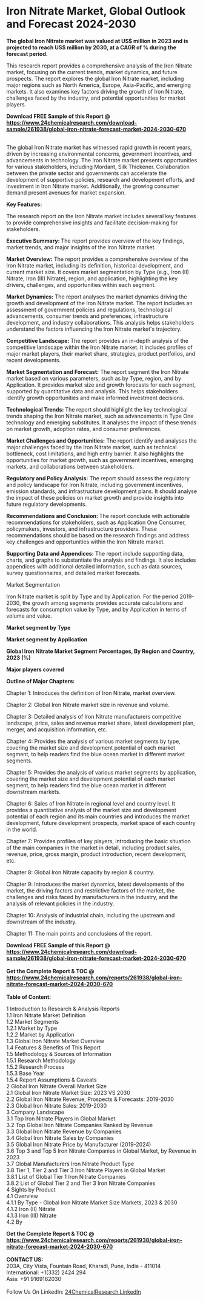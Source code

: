 <h1>Iron Nitrate Market, Global Outlook and Forecast 2024-2030</h1><p><strong>The global Iron Nitrate market was valued at US$ million in 2023 and is projected to reach US$ million by 2030, at a CAGR of % during the forecast period.</strong></p><p>
</p><p>This research report provides a comprehensive analysis of the Iron Nitrate market, focusing on the current trends, market dynamics, and future prospects. The report explores the global Iron Nitrate market, including major regions such as North America, Europe, Asia-Pacific, and emerging markets. It also examines key factors driving the growth of Iron Nitrate, challenges faced by the industry, and potential opportunities for market players.</p><div><b>Download FREE Sample of this Report @ 
            <a href="https://www.24chemicalresearch.com/download-sample/261938/global-iron-nitrate-forecast-market-2024-2030-670">
            https://www.24chemicalresearch.com/download-sample/261938/global-iron-nitrate-forecast-market-2024-2030-670</a></b></div><br><p>
The global Iron Nitrate market has witnessed rapid growth in recent years, driven by increasing environmental concerns, government incentives, and advancements in technology. The Iron Nitrate market presents opportunities for various stakeholders, including Mordant, Silk Thickener. Collaboration between the private sector and governments can accelerate the development of supportive policies, research and development efforts, and investment in Iron Nitrate market. Additionally, the growing consumer demand present avenues for market expansion.</p><p>
<strong>Key Features:</strong></p><p>
The research report on the Iron Nitrate market includes several key features to provide comprehensive insights and facilitate decision-making for stakeholders.</p><p>
<strong>Executive Summary: </strong>The report provides overview of the key findings, market trends, and major insights of the Iron Nitrate market.</p><p>
<strong>Market Overview:</strong> The report provides a comprehensive overview of the Iron Nitrate market, including its definition, historical development, and current market size. It covers market segmentation by Type (e.g., Iron (II) Nitrate, Iron (III) Nitrate), region, and application, highlighting the key drivers, challenges, and opportunities within each segment.</p><p>
<strong>Market Dynamics:</strong> The report analyses the market dynamics driving the growth and development of the Iron Nitrate market. The report includes an assessment of government policies and regulations, technological advancements, consumer trends and preferences, infrastructure development, and industry collaborations. This analysis helps stakeholders understand the factors influencing the Iron Nitrate market's trajectory.</p><p>
<strong>Competitive Landscape: </strong>The report provides an in-depth analysis of the competitive landscape within the Iron Nitrate market. It includes profiles of major market players, their market share, strategies, product portfolios, and recent developments.</p><p>
<strong>Market Segmentation and Forecast:</strong> The report segment the Iron Nitrate market based on various parameters, such as by Type, region, and by Application. It provides market size and growth forecasts for each segment, supported by quantitative data and analysis. This helps stakeholders identify growth opportunities and make informed investment decisions.</p><p>
<strong>Technological Trends: </strong>The report should highlight the key technological trends shaping the Iron Nitrate market, such as advancements in Type One technology and emerging substitutes. It analyses the impact of these trends on market growth, adoption rates, and consumer preferences.</p><p>
<strong>Market Challenges and Opportunities:</strong> The report identify and analyses the major challenges faced by the Iron Nitrate market, such as technical bottleneck, cost limitations, and high entry barrier. It also highlights the opportunities for market growth, such as government incentives, emerging markets, and collaborations between stakeholders.</p><p>
<strong>Regulatory and Policy Analysis:</strong> The report should assess the regulatory and policy landscape for Iron Nitrate, including government incentives, emission standards, and infrastructure development plans. It should analyse the impact of these policies on market growth and provide insights into future regulatory developments.</p><p>
<strong>Recommendations and Conclusion: </strong>The report conclude with actionable recommendations for stakeholders, such as Application One Consumer, policymakers, investors, and infrastructure providers. These recommendations should be based on the research findings and address key challenges and opportunities within the Iron Nitrate market.</p><p>
<strong>Supporting Data and Appendices:</strong> The report include supporting data, charts, and graphs to substantiate the analysis and findings. It also includes appendices with additional detailed information, such as data sources, survey questionnaires, and detailed market forecasts.</p><p>
Market Segmentation</p><p>
Iron Nitrate market is split by Type and by Application. For the period 2019-2030, the growth among segments provides accurate calculations and forecasts for consumption value by Type, and by Application in terms of volume and value.</p><p>
<strong>Market segment by Type</strong></p><p>
</p><p>
</p><p><strong>Market segment by Application</strong></p><p>
</p><p>
</p><p><strong>Global Iron Nitrate Market Segment Percentages, By Region and Country, 2023 (%)</strong></p><p>
</p><p>
</p><p><strong>Major players covered</strong></p><p>
</p><p>
</p><p><strong>Outline of Major Chapters:</strong></p><p>
Chapter 1: Introduces the definition of Iron Nitrate, market overview.</p><p>
Chapter 2: Global Iron Nitrate market size in revenue and volume.</p><p>
Chapter 3: Detailed analysis of Iron Nitrate manufacturers competitive landscape, price, sales and revenue market share, latest development plan, merger, and acquisition information, etc.</p><p>
Chapter 4: Provides the analysis of various market segments by type, covering the market size and development potential of each market segment, to help readers find the blue ocean market in different market segments.</p><p>
Chapter 5: Provides the analysis of various market segments by application, covering the market size and development potential of each market segment, to help readers find the blue ocean market in different downstream markets.</p><p>
Chapter 6: Sales of Iron Nitrate in regional level and country level. It provides a quantitative analysis of the market size and development potential of each region and its main countries and introduces the market development, future development prospects, market space of each country in the world.</p><p>
Chapter 7: Provides profiles of key players, introducing the basic situation of the main companies in the market in detail, including product sales, revenue, price, gross margin, product introduction, recent development, etc.</p><p>
Chapter 8: Global Iron Nitrate capacity by region &amp; country.</p><p>
Chapter 9: Introduces the market dynamics, latest developments of the market, the driving factors and restrictive factors of the market, the challenges and risks faced by manufacturers in the industry, and the analysis of relevant policies in the industry.</p><p>
Chapter 10: Analysis of industrial chain, including the upstream and downstream of the industry.</p><p>
Chapter 11: The main points and conclusions of the report.</p><div><b>Download FREE Sample of this Report @ 
            <a href="https://www.24chemicalresearch.com/download-sample/261938/global-iron-nitrate-forecast-market-2024-2030-670">
            https://www.24chemicalresearch.com/download-sample/261938/global-iron-nitrate-forecast-market-2024-2030-670</a></b></div><br><div><b>Get the Complete Report & TOC @ 
            <a href="https://www.24chemicalresearch.com/reports/261938/global-iron-nitrate-forecast-market-2024-2030-670">
            https://www.24chemicalresearch.com/reports/261938/global-iron-nitrate-forecast-market-2024-2030-670</a></b></div><br>
            <b>Table of Content:</b><p>1 Introduction to Research & Analysis Reports<br />
    1.1 Iron Nitrate Market Definition<br />
    1.2 Market Segments<br />
        1.2.1 Market by Type<br />
        1.2.2 Market by Application<br />
    1.3 Global Iron Nitrate Market Overview<br />
    1.4 Features & Benefits of This Report<br />
    1.5 Methodology & Sources of Information<br />
        1.5.1 Research Methodology<br />
        1.5.2 Research Process<br />
        1.5.3 Base Year<br />
        1.5.4 Report Assumptions & Caveats<br />
2 Global Iron Nitrate Overall Market Size<br />
    2.1 Global Iron Nitrate Market Size: 2023 VS 2030<br />
    2.2 Global Iron Nitrate Revenue, Prospects & Forecasts: 2019-2030<br />
    2.3 Global Iron Nitrate Sales: 2019-2030<br />
3 Company Landscape<br />
    3.1 Top Iron Nitrate Players in Global Market<br />
    3.2 Top Global Iron Nitrate Companies Ranked by Revenue<br />
    3.3 Global Iron Nitrate Revenue by Companies<br />
    3.4 Global Iron Nitrate Sales by Companies<br />
    3.5 Global Iron Nitrate Price by Manufacturer (2019-2024)<br />
    3.6 Top 3 and Top 5 Iron Nitrate Companies in Global Market, by Revenue in 2023<br />
    3.7 Global Manufacturers Iron Nitrate Product Type<br />
    3.8 Tier 1, Tier 2 and Tier 3 Iron Nitrate Players in Global Market<br />
        3.8.1 List of Global Tier 1 Iron Nitrate Companies<br />
        3.8.2 List of Global Tier 2 and Tier 3 Iron Nitrate Companies<br />
4 Sights by Product<br />
    4.1 Overview<br />
        4.1.1 By Type - Global Iron Nitrate Market Size Markets, 2023 & 2030<br />
        4.1.2 Iron (II) Nitrate<br />
        4.1.3 Iron (III) Nitrate<br />
    4.2 By </p><div><b>Get the Complete Report & TOC @ 
            <a href="https://www.24chemicalresearch.com/reports/261938/global-iron-nitrate-forecast-market-2024-2030-670">
            https://www.24chemicalresearch.com/reports/261938/global-iron-nitrate-forecast-market-2024-2030-670</a></b></div><br><b>CONTACT US:</b><br>
            203A, City Vista, Fountain Road, Kharadi, Pune, India - 411014<br>
            International: +1(332) 2424 294<br>
            Asia: +91 9169162030 <br><br>
            Follow Us On LinkedIn: <a href="https://www.linkedin.com/company/24chemicalresearch/">24ChemicalResearch LinkedIn</a>